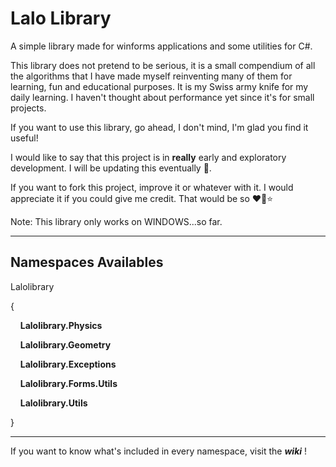 # Lalo Library

A simple library made for winforms applications and some utilities for C#.

This library does not pretend to be serious, it is a small compendium of all the algorithms that I have made myself reinventing many of them for learning, fun and educational purposes. It is my Swiss army knife for my daily learning. I haven't thought about performance yet since it's for small projects.



If you want to use this library, go ahead, I don't mind, I'm glad you find it useful!



I would like to say that this project is in **really** early and exploratory development. I will be updating this eventually 🦊.



If you want to fork this project, improve it or whatever with it. I would appreciate it if you could give me credit. That would be so ♥️🦊⭐



Note: This library only works on WINDOWS...so far.

---

## Namespaces Availables

Lalolibrary

{

    **Lalolibrary.Physics**

    **Lalolibrary.Geometry**

    **Lalolibrary.Exceptions**

    **Lalolibrary.Forms.Utils**

    **Lalolibrary.Utils**

}

---

If you want to know what's included in every namespace, visit the ***wiki*** !
